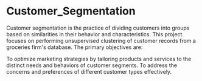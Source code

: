 # Customer_Segmentation

Customer segmentation is the practice of dividing customers into groups based on similarities in their behavior and characteristics. This project focuses on performing unsupervised clustering of customer records from a groceries firm's database. The primary objectives are:

To optimize marketing strategies by tailoring products and services to the distinct needs and behaviors of customer segments.
To address the concerns and preferences of different customer types effectively.


 
